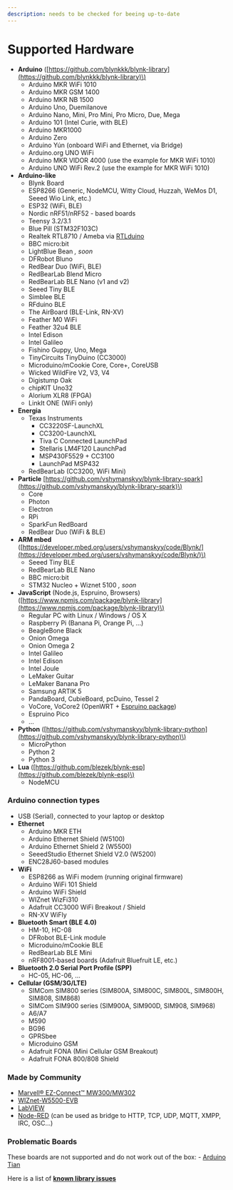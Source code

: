 ```yaml
---
description: needs to be checked for beeing up-to-date
---
```


# Supported Hardware

* **Arduino** \([https://github.com/blynkkk/blynk-library](https://github.com/blynkkk/blynk-library)\)
  * Arduino MKR WiFi 1010
  * Arduino MKR GSM 1400
  * Arduino MKR NB 1500
  * Arduino Uno, Duemilanove
  * Arduino Nano, Mini, Pro Mini, Pro Micro, Due, Mega
  * Arduino 101 \(Intel Curie, with BLE\)
  * Arduino MKR1000
  * Arduino Zero
  * Arduino Yún \(onboard WiFi and Ethernet, via Bridge\)
  * Arduino.org UNO WiFi
  * Arduino MKR VIDOR 4000 \(use the example for MKR WiFi 1010\)
  * Arduino UNO WiFi Rev.2 \(use the example for MKR WiFi 1010\)
* **Arduino-like**
  * Blynk Board
  * ESP8266 \(Generic, NodeMCU, Witty Cloud, Huzzah, WeMos D1, Seeed Wio Link, etc.\)
  * ESP32 \(WiFi, BLE\)
  * Nordic nRF51/nRF52 - based boards
  * Teensy 3.2/3.1
  * Blue Pill \(STM32F103C\)
  * Realtek RTL8710 / Ameba via [RTLduino](https://github.com/pvvx/RtlDuino)
  * BBC micro:bit
  * LightBlue Bean _, soon_
  * DFRobot Bluno
  * RedBear Duo \(WiFi, BLE\)
  * RedBearLab Blend Micro
  * RedBearLab BLE Nano \(v1 and v2\)
  * Seeed Tiny BLE
  * Simblee BLE
  * RFduino BLE
  * The AirBoard \(BLE-Link, RN-XV\)
  * Feather M0 WiFi
  * Feather 32u4 BLE
  * Intel Edison
  * Intel Galileo
  * Fishino Guppy, Uno, Mega
  * TinyCircuits TinyDuino \(CC3000\)
  * Microduino/mCookie Core, Core+, CoreUSB
  * Wicked WildFire V2, V3, V4
  * Digistump Oak
  * chipKIT Uno32
  * Alorium XLR8 \(FPGA\)
  * LinkIt ONE \(WiFi only\)
* **Energia**
  * Texas Instruments
    * CC3220SF-LaunchXL
    * CC3200-LaunchXL
    * Tiva C Connected LaunchPad
    * Stellaris LM4F120 LaunchPad
    * MSP430F5529 + CC3100
    * LaunchPad MSP432
  * RedBearLab \(CC3200, WiFi Mini\)
* **Particle** [https://github.com/vshymanskyy/blynk-library-spark](https://github.com/vshymanskyy/blynk-library-spark)\)
  * Core
  * Photon
  * Electron
  * RPi
  * SparkFun RedBoard
  * RedBear Duo \(WiFi & BLE\)
* **ARM mbed** \([https://developer.mbed.org/users/vshymanskyy/code/Blynk/](https://developer.mbed.org/users/vshymanskyy/code/Blynk/)\)
  * Seeed Tiny BLE
  * RedBearLab BLE Nano
  * BBC micro:bit
  * STM32 Nucleo + Wiznet 5100 _, soon_
* **JavaScript** \(Node.js, Espruino, Browsers\) \([https://www.npmjs.com/package/blynk-library](https://www.npmjs.com/package/blynk-library)\)
  * Regular PC with Linux / Windows / OS X
  * Raspberry Pi \(Banana Pi, Orange Pi, …\)
  * BeagleBone Black
  * Onion Omega
  * Onion Omega 2
  * Intel Galileo
  * Intel Edison
  * Intel Joule
  * LeMaker Guitar
  * LeMaker Banana Pro
  * Samsung ARTIK 5
  * PandaBoard, CubieBoard, pcDuino, Tessel 2
  * VoCore, VoCore2 \(OpenWRT + [Espruino package](https://github.com/vshymanskyy/OpenWRT-Espruino-packages)\)
  * Espruino Pico
  * …
* **Python** \([https://github.com/vshymanskyy/blynk-library-python](https://github.com/vshymanskyy/blynk-library-python)\)
  * MicroPython
  * Python 2
  * Python 3
* **Lua** \([https://github.com/blezek/blynk-esp](https://github.com/blezek/blynk-esp)\)
  * NodeMCU

### Arduino connection types <a id="supported-hardware-arduino-connection-types"></a>

* USB \(Serial\), connected to your laptop or desktop
* **Ethernet**
  * Arduino MKR ETH
  * Arduino Ethernet Shield \(W5100\)
  * Arduino Ethernet Shield 2 \(W5500\)
  * SeeedStudio Ethernet Shield V2.0 \(W5200\)
  * ENC28J60-based modules
* **WiFi**
  * ESP8266 as WiFi modem \(running original firmware\)
  * Arduino WiFi 101 Shield
  * Arduino WiFi Shield
  * WIZnet WizFi310
  * Adafruit CC3000 WiFi Breakout / Shield
  * RN-XV WiFly
* **Bluetooth Smart \(BLE 4.0\)**
  * HM-10, HC-08
  * DFRobot BLE-Link module
  * Microduino/mCookie BLE
  * RedBearLab BLE Mini
  * nRF8001-based boards \(Adafruit Bluefruit LE, etc.\)
* **Bluetooth 2.0 Serial Port Profile \(SPP\)**
  * HC-05, HC-06, …
* **Cellular \(GSM/3G/LTE\)**
  * SIMCom SIM800 series \(SIM800A, SIM800C, SIM800L, SIM800H, SIM808, SIM868\)
  * SIMCom SIM900 series \(SIM900A, SIM900D, SIM908, SIM968\)
  * A6/A7
  * M590
  * BG96
  * GPRSbee
  * Microduino GSM
  * Adafruit FONA \(Mini Cellular GSM Breakout\)
  * Adafruit FONA 800/808 Shield

### Made by Community <a id="supported-hardware-made-by-community"></a>

* [Marvell® EZ-Connect™ MW300/MW302](https://github.com/vshymanskyy/blynk-library-ez-connect)
* [WIZnet-W5500-EVB](http://instructables.com/id/WIZnet-W5500-EVB-and-Blynk-App-communication)
* [LabVIEW](https://github.com/juncaofish/NI-LabVIEWInterfaceforBlynk)
* [Node-RED](https://github.com/gablau/node-red-contrib-blynk-ws) \(can be used as bridge to HTTP, TCP, UDP, MQTT, XMPP, IRC, OSC…\)

### Problematic Boards <a id="supported-hardware-problematic-boards"></a>

These boards are not supported and do not work out of the box: - [Arduino Tian](http://www.arduino.org/products/boards/arduino-tian)

Here is a list of [**known library issues**](https://github.com/blynkkk/blynk-library/issues?q=is%3Aissue+label%3A%22for+reference%22+)

